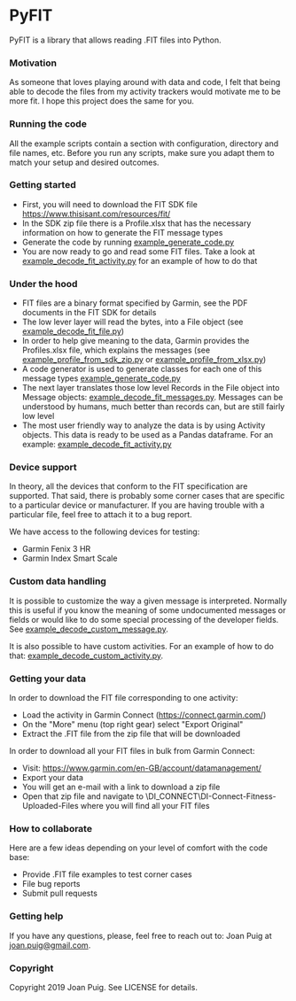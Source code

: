 # PyFIT
PyFIT is a library that allows reading .FIT files into Python.

### Motivation ###
As someone that loves playing around with data and code, I felt that being able to decode the files from my activity trackers would motivate me to be more fit. I hope this project does the same for you.


### Running the code ###
All the example scripts contain a section with configuration, directory and file names, etc. Before you run any scripts, make sure you adapt them to match your setup and desired outcomes.


### Getting started ###
* First, you will need to download the FIT SDK file https://www.thisisant.com/resources/fit/
* In the SDK zip file there is a Profile.xlsx that has the necessary information on how to generate the FIT message types
* Generate the code by running [example_generate_code.py](examples/example_generate_code.py)
* You are now ready to go and read some FIT files. Take a look at [example_decode_fit_activity.py](examples/example_decode_fit_activity.py) for an example of how to do that


### Under the hood ###
* FIT files are a binary format specified by Garmin, see the PDF documents in the FIT SDK for details
* The low lever layer will read the bytes, into a File object (see [example_decode_fit_file.py](examples/example_decode_fit_file.py))
* In order to help give meaning to the data, Garmin provides the Profiles.xlsx file, which explains the messages (see [example_profile_from_sdk_zip.py](examples/example_profile_from_sdk_zip.py) or [example_profile_from_xlsx.py](examples/example_profile_from_xlsx.py))
* A code generator is used to generate classes for each one of this message types [example_generate_code.py](examples/example_generate_code.py)
* The next layer translates those low level Records in the File object into Message objects: [example_decode_fit_messages.py](examples/example_decode_fit_messages.py). Messages can be understood by humans, much better than records can, but are still fairly low level
* The most user friendly way to analyze the data is by using Activity objects. This data is ready to be used as a Pandas dataframe. For an example: [example_decode_fit_activity.py](examples/example_decode_fit_activity.py)


### Device support ###
In theory, all the devices that conform to the FIT specification are supported. That said, there is probably some corner cases that are specific to a particular device or manufacturer. If you are having trouble with a particular file, feel free to attach it to a bug report. 

We have access to the following devices for testing:
* Garmin Fenix 3 HR
* Garmin Index Smart Scale


### Custom data handling ###
It is possible to customize the way a given message is interpreted. Normally this is useful if you know the meaning of some undocumented messages or fields or would like to do some special processing of the developer fields. See [example_decode_custom_message.py](examples/example_decode_custom_message.py).

It is also possible to have custom activities. For an example of how to do that: [example_decode_custom_activity.py](examples/example_decode_custom_activity.py).


### Getting your data ###
In order to download the FIT file corresponding to one activity:
* Load the activity in Garmin Connect (https://connect.garmin.com/)
* On the "More" menu (top right gear) select "Export Original"
* Extract the .FIT file from the zip file that will be downloaded

In order to download all your FIT files in bulk from Garmin Connect:
* Visit: https://www.garmin.com/en-GB/account/datamanagement/
* Export your data
* You will get an e-mail with a link to download a zip file
* Open that zip file and navigate to \DI_CONNECT\DI-Connect-Fitness-Uploaded-Files where you will find all your FIT files


### How to collaborate ###
Here are a few ideas depending on your level of comfort with the code base:
* Provide .FIT file examples to test corner cases
* File bug reports
* Submit pull requests


### Getting help ###
If you have any questions, please, feel free to reach out to: Joan Puig at <joan.puig@gmail.com>.


### Copyright ###
Copyright 2019 Joan Puig. See LICENSE for details.
